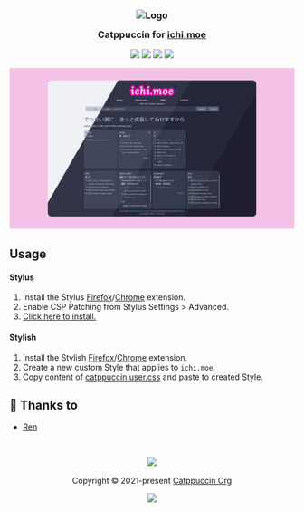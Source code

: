 <h3 align="center">
	<img src="https://raw.githubusercontent.com/catppuccin/catppuccin/main/assets/logos/exports/1544x1544_circle.png" width="100" alt="Logo"/><br/>
	<img src="https://raw.githubusercontent.com/catppuccin/catppuccin/main/assets/misc/transparent.png" height="30" width="0px"/>
	Catppuccin for <a href="https://ichi.moe">ichi.moe</a>
	<img src="https://raw.githubusercontent.com/catppuccin/catppuccin/main/assets/misc/transparent.png" height="30" width="0px"/>
</h3>

<p align="center">
	<a href="https://github.com/catppuccin/ichi.moe/stargazers"><img src="https://img.shields.io/github/stars/catppuccin/ichi.moe?colorA=363a4f&colorB=b7bdf8&style=for-the-badge"></a>
	<a href="https://github.com/catppuccin/ichi.moe/issues"><img src="https://img.shields.io/github/issues/catppuccin/ichi.moe?colorA=363a4f&colorB=f5a97f&style=for-the-badge"></a>
	<a href="https://github.com/catppuccin/ichi.moe/contributors"><img src="https://img.shields.io/github/contributors/catppuccin/ichi.moe?colorA=363a4f&colorB=a6da95&style=for-the-badge"></a>
	<a href="https://raw.githubusercontent.com/catppuccin/ichi.moe/main/catppuccin.user.css"><img src="https://img.shields.io/badge/stylus-install-cba6f7?colorA=363a4f&style=for-the-badge"></a>
</p>

<p align="center">
	<img src="assets/sample.png"/>
</p>

## Usage

#### Stylus

1. Install the Stylus [Firefox](https://addons.mozilla.org/en-GB/firefox/addon/styl-us/)/[Chrome](https://chrome.google.com/webstore/detail/stylus/clngdbkpkpeebahjckkjfobafhncgmne) extension.
2. Enable CSP Patching from Stylus Settings > Advanced.
3. [Click here to install.](https://github.com/catppuccin/ichi.moe/raw/main/catppuccin.user.css)

#### Stylish

1. Install the Stylish [Firefox](https://addons.mozilla.org/en-GB/firefox/addon/stylish/)/[Chrome](https://chrome.google.com/webstore/detail/stylish-custom-themes-for/fjnbnpbmkenffdnngjfgmeleoegfcffe) extension.
2. Create a new custom Style that applies to `ichi.moe`.
3. Copy content of [catppuccin.user.css](catppuccin.user.css) and paste to created Style.

## 💝 Thanks to

-   [Ren](https://github.com/watatomo)

&nbsp;

<p align="center">
	<img src="https://raw.githubusercontent.com/catppuccin/catppuccin/main/assets/footers/gray0_ctp_on_line.svg?sanitize=true" />
</p>

<p align="center">
	Copyright &copy; 2021-present <a href="https://github.com/catppuccin" target="_blank">Catppuccin Org</a>
</p>

<p align="center">
	<a href="https://github.com/catppuccin/catppuccin/blob/main/LICENSE"><img src="https://img.shields.io/static/v1.svg?style=for-the-badge&label=License&message=MIT&logoColor=d9e0ee&colorA=363a4f&colorB=b7bdf8"/></a>
</p>
